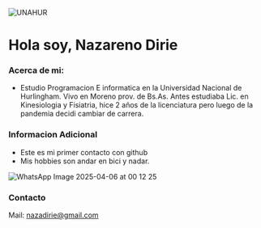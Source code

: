 ![UNAHUR](https://github.com/user-attachments/assets/4dd58d3d-8930-4572-ac70-77bbc839fc5b)





# Hola soy, Nazareno Dirie 

### Acerca de mi:
- Estudio Programacion E informatica en la Universidad Nacional de Hurlingham. Vivo en Moreno prov. de Bs.As. Antes estudiaba Lic. en Kinesiologia y Fisiatria, hice 2 años de la licenciatura  pero luego de la pandemia decidi cambiar de carrera.

### Informacion Adicional 
- Este es mi primer contacto con github
-  Mis hobbies son andar en bici y nadar.


![WhatsApp Image 2025-04-06 at 00 12 25](https://github.com/user-attachments/assets/27ed9d0a-88f7-48b0-9de9-3564d68fd281)


### Contacto
  Mail: nazadirie@gmail.com
